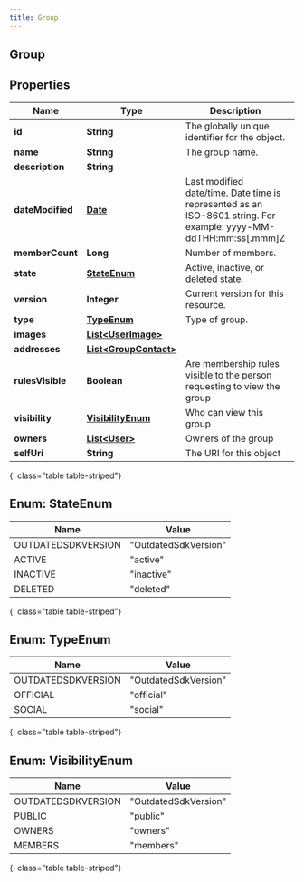 ```yaml
---
title: Group
---
```


## Group

## Properties

| Name             | Type                                                                 | Description                                                                                                      | Notes      |
| ---------------- | -------------------------------------------------------------------- | ---------------------------------------------------------------------------------------------------------------- | ---------- |
| **id**           | <!----><!---->**String**<!---->                                      | The globally unique identifier for the object.                                                                   | [optional] |
| **name**         | <!----><!---->**String**<!---->                                      | The group name.                                                                                                  |            |
| **description**  | <!----><!---->**String**<!---->                                      |                                                                                                                  | [optional] |
| **dateModified** | <!----><!---->[**Date**](Date.md)<!---->                             | Last modified date/time. Date time is represented as an ISO-8601 string. For example: yyyy-MM-ddTHH:mm:ss[.mmm]Z | [optional] |
| **memberCount**  | <!----><!---->**Long**<!---->                                        | Number of members.                                                                                               | [optional] |
| **state**        | [**StateEnum**](#StateEnum)<!---->                                   | Active, inactive, or deleted state.                                                                              | [optional] |
| **version**      | <!----><!---->**Integer**<!---->                                     | Current version for this resource.                                                                               | [optional] |
| **type**         | [**TypeEnum**](#TypeEnum)<!---->                                     | Type of group.                                                                                                   |            |
| **images**       | <!----><!---->[**List&lt;UserImage&gt;**](UserImage.md)<!---->       |                                                                                                                  | [optional] |
| **addresses**    | <!----><!---->[**List&lt;GroupContact&gt;**](GroupContact.md)<!----> |                                                                                                                  | [optional] |
| **rulesVisible** | <!----><!---->**Boolean**<!---->                                     | Are membership rules visible to the person requesting to view the group                                          |            |
| **visibility**   | [**VisibilityEnum**](#VisibilityEnum)<!---->                         | Who can view this group                                                                                          |            |
| **owners**       | <!----><!---->[**List&lt;User&gt;**](User.md)<!---->                 | Owners of the group                                                                                              | [optional] |
| **selfUri**      | <!----><!---->**String**<!---->                                      | The URI for this object                                                                                          | [optional] |

{: class="table table-striped"}

<a name="StateEnum"></a>

## Enum: StateEnum

| Name               | Value                          |
| ------------------ | ------------------------------ |
| OUTDATEDSDKVERSION | &quot;OutdatedSdkVersion&quot; |
| ACTIVE             | &quot;active&quot;             |
| INACTIVE           | &quot;inactive&quot;           |
| DELETED            | &quot;deleted&quot;            |

{: class="table table-striped"}

<a name="TypeEnum"></a>

## Enum: TypeEnum

| Name               | Value                          |
| ------------------ | ------------------------------ |
| OUTDATEDSDKVERSION | &quot;OutdatedSdkVersion&quot; |
| OFFICIAL           | &quot;official&quot;           |
| SOCIAL             | &quot;social&quot;             |

{: class="table table-striped"}

<a name="VisibilityEnum"></a>

## Enum: VisibilityEnum

| Name               | Value                          |
| ------------------ | ------------------------------ |
| OUTDATEDSDKVERSION | &quot;OutdatedSdkVersion&quot; |
| PUBLIC             | &quot;public&quot;             |
| OWNERS             | &quot;owners&quot;             |
| MEMBERS            | &quot;members&quot;            |

{: class="table table-striped"}
